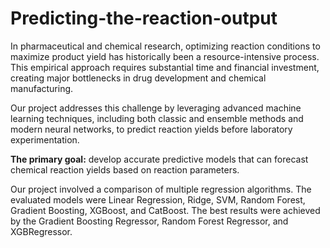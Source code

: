 # Predicting-the-reaction-output
In pharmaceutical and chemical research, optimizing reaction conditions to maximize product yield has historically been a resource-intensive process. This empirical approach requires substantial time and financial investment, creating major bottlenecks in drug development and chemical manufacturing.

Our project addresses this challenge by leveraging advanced machine learning techniques, including both classic and ensemble methods and modern neural networks, to predict reaction yields before laboratory experimentation.

**The primary goal:** develop accurate predictive models that can forecast chemical reaction yields based on reaction parameters.

Our project involved a comparison of multiple regression algorithms. The evaluated models were Linear Regression, Ridge, SVM, Random Forest, Gradient Boosting, XGBoost, and CatBoost. The best results were achieved by the Gradient Boosting Regressor, Random Forest Regressor, and XGBRegressor.
